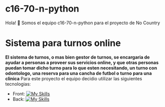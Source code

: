 # c16-70-n-python
Hola! 👋 Somos el equipo c16-70-n-python para el proyecto de No Country
# Sistema para turnos online
**El sistema de turnos, o mas bien gestor de turnos, se encargaria de ayudar a personas a proveer sus servicios online, y que otras personas puedan tomar dicho turno para lo que esten necesitando, un turno con odontologo, una reserva para una cancha de futbol o turno para una clinica**
Para este proyecto el equipo decidio utilizar las siguientes tecnologias:
- Front:
  [![My Skills](https://skillicons.dev/icons?i=js,html,boostrap)](https://skillicons.dev)
- Back:
  [![My Skills](https://skillicons.dev/icons?i=python,flask)](https://skillicons.dev)
